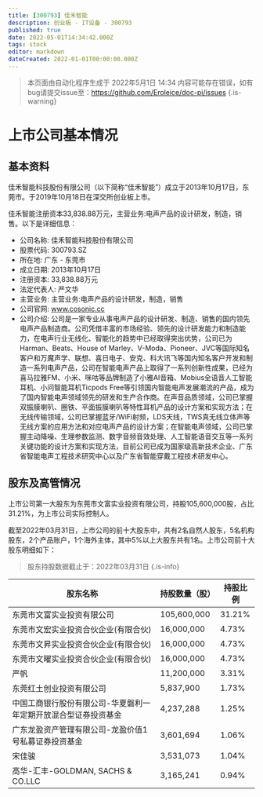 ```yaml
---
title: [300793] 佳禾智能
description: 创业板 - IT设备 - 300793
published: true
date: 2022-05-01T14:34:42.000Z
tags: stock
editor: markdown
dateCreated: 2022-01-01T00:00:00.000Z
---
```


> 本页面由自动化程序生成于 2022年5月1日 14:34
> 内容可能存在错误，如有bug请提交issue至：https://github.com/Eroleice/doc-pi/issues
{.is-warning}

# 上市公司基本情况

## 基本资料

佳禾智能科技股份有限公司（以下简称“佳禾智能”）成立于2013年10月17日，东莞市。于2019年10月18日在深交所创业板上市。

佳禾智能注册资本33,838.88万元，主营业务:电声产品的设计研发，制造，销售。以下是详细信息：

- 公司名称: 佳禾智能科技股份有限公司
- 股票代码: 300793.SZ
- 所在地: 广东 - 东莞市
- 成立日期: 2013年10月17日
- 注册资本: 33,838.88万元
- 法定代表人: 严文华
- 主营业务: 主营业务:电声产品的设计研发，制造，销售
- 公司官网: www.cosonic.cc
- 公司介绍: 公司是一家专业从事电声产品的设计研发、制造、销售的国内领先电声产品制造商。公司凭借丰富的市场经验、领先的设计研发能力和制造能力，在电声行业无线化、智能化的趋势中已经取得突出优势，公司已为Harman、Beats、House of Marley、V-Moda、Pioneer、JVC等国际知名客户和万魔声学、联想、喜日电子、安克、科大讯飞等国内知名客户开发和制造一系列电声产品，公司在智能电声产品上取得了一系列创新性成果，已经为喜马拉雅FM、小米、咪咕等品牌制造了小雅AI音箱、Mobius全语音人工智能耳机、小问智能耳机Ticpods Free等引领国内智能电声发展潮流的产品，成为了国内智能电声领域领先的研发和生产合作商。在声音品质领域，公司已掌握双振膜喇叭、圈铁、平面振膜喇叭等特性耳机产品的设计方案和实现方法；在无线传输领域，公司已掌握蓝牙/WiFi射频，LDS天线，TWS真无线立体声等无线方案的应用方法和对应电声产品的设计方案；在智能电声领域，公司已掌握主动降噪、生理参数监测、数字音频音效处理、人工智能语音交互等一系列关键功能的设计方案和实现方法，目前公司已成为国家级高新技术企业、广东省智能电声工程技术研究中心以及广东省智能穿戴工程技术研发中心。


## 股东及高管情况

上市公司第一大股东为东莞市文富实业投资有限公司，持股105,600,000股，占比31.21%，为上市公司实际控制人。

截至2022年03月31日，上市公司的前十大股东中，共有2名自然人股东，5名机构股东，2个产品账户，1个海外主体，其中5%以上大股东共有1名。上市公司前十大股东明细如下：

> 股东持股数据截止于：2022年03月31日
{.is-info}

| 股东名称 | 持股数量（股） | 持股比例 |
| --- | --- | --- |
| 东莞市文富实业投资有限公司 | 105,600,000 | 31.21% |
| 东莞市文宏实业投资合伙企业(有限合伙) | 16,000,000 | 4.73% |
| 东莞市文昇实业投资合伙企业(有限合伙) | 16,000,000 | 4.73% |
| 东莞市文曜实业投资合伙企业(有限合伙) | 16,000,000 | 4.73% |
| 严帆 | 11,200,000 | 3.31% |
| 东莞红土创业投资有限公司 | 5,837,900 | 1.73% |
| 中国工商银行股份有限公司-华夏磐利一年定期开放混合型证券投资基金 | 4,237,288 | 1.25% |
| 广东龙盈资产管理有限公司-龙盈价值1号私募证券投资基金 | 3,601,694 | 1.06% |
| 宋佳骏 | 3,531,073 | 1.04% |
| 高华-汇丰-GOLDMAN, SACHS & CO.LLC | 3,165,241 | 0.94% |





